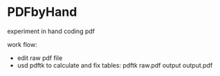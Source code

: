 # PDFbyHand
experiment in hand coding pdf

work flow: 
* edit raw pdf file
* usd pdftk to calculate and fix tables: pdftk raw.pdf output output.pdf
